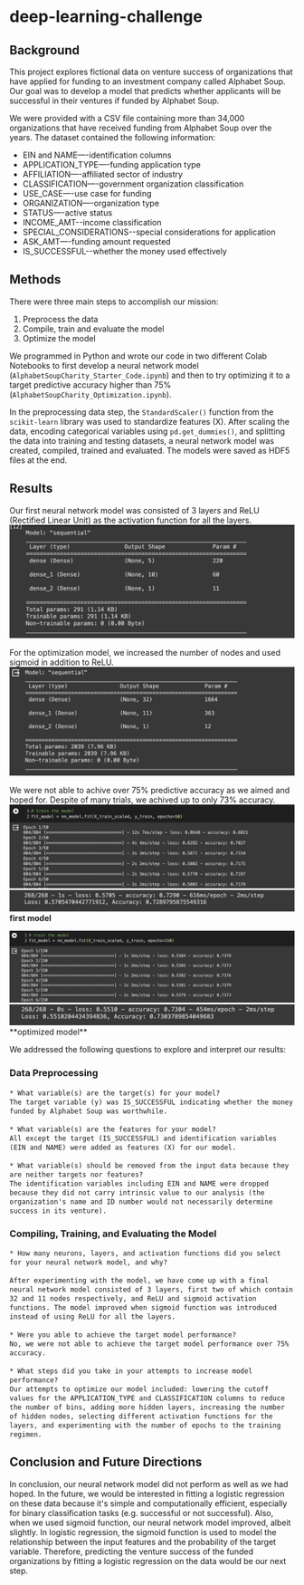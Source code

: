 # deep-learning-challenge

## Background

This project explores fictional data on venture success of organizations that have applied for funding to an investment company called Alphabet Soup. Our goal was to develop a model that predicts whether applicants will be successful in their ventures if funded by Alphabet Soup.

We were provided with a CSV file containing more than 34,000 organizations that have received funding from Alphabet Soup over the years. The dataset contained the following information:

* EIN and NAME—-identification columns
* APPLICATION_TYPE—-funding application type
* AFFILIATION—-affiliated sector of industry
* CLASSIFICATION—-government organization classification
* USE_CASE—-use case for funding
* ORGANIZATION—-organization type
* STATUS—-active status
* INCOME_AMT--income classification
* SPECIAL_CONSIDERATIONS--special considerations for application
* ASK_AMT—-funding amount requested
* IS_SUCCESSFUL--whether the money used effectively

## Methods

There were three main steps to accomplish our mission:
1. Preprocess the data
2. Compile, train and evaluate the model
3. Optimize the model

We programmed in Python and wrote our code in two different Colab Notebooks to first develop a neural network model (`AlphabetSoupCharity_Starter_Code.ipynb`) and then to try optimizing it to a target predictive accuracy higher than 75% (`AlphabetSoupCharity_Optimization.ipynb`).

In the preprocessing data step, the `StandardScaler()` function from the `scikit-learn` library was used to standardize features (X). After scaling the data, encoding categorical variables using `pd.get_dummies()`, and splitting the data into training and testing datasets, a neural network model was created, compiled, trained and evaluated. The models were saved as HDF5 files at the end.

## Results

Our first neural network model was consisted of 3 layers and ReLU (Rectified Linear Unit) as the activation function for all the layers.
<img src="images/model_strt.png">

For the optimization model, we increased the number of nodes and used sigmoid in addition to ReLU. 
<img src="images/model_opt.png">

We were not able to achive over 75% predictive accuracy as we aimed and hoped for. Despite of many trials, we achived up to only 73% accuracy.
<img src="images/training_strt.png">
<img src="images/accuracy_strt.png">
**first model**

<img src="images/training_opt.png">
<img src="images/accuracy_opt.png">
**optimized model**


We addressed the following questions to explore and interpret our results:

### Data Preprocessing
```
* What variable(s) are the target(s) for your model?
The target variable (y) was IS_SUCCESSFUL indicating whether the money funded by Alphabet Soup was worthwhile.

* What variable(s) are the features for your model?
All except the target (IS_SUCCESSFUL) and identification variables (EIN and NAME) were added as features (X) for our model.

* What variable(s) should be removed from the input data because they are neither targets nor features?
The identification variables including EIN and NAME were dropped because they did not carry intrinsic value to our analysis (the organization's name and ID number would not necessarily determine success in its venture).
```

### Compiling, Training, and Evaluating the Model
```
* How many neurons, layers, and activation functions did you select for your neural network model, and why?

After experimenting with the model, we have come up with a final neural network model consisted of 3 layers, first two of which contain 32 and 11 nodes respectively, and ReLU and sigmoid activation functions. The model improved when sigmoid function was introduced instead of using ReLU for all the layers.

* Were you able to achieve the target model performance?
No, we were not able to achieve the target model performance over 75% accuracy.

* What steps did you take in your attempts to increase model performance?
Our attempts to optimize our model included: lowering the cutoff values for the APPLICATION_TYPE and CLASSIFICATION columns to reduce the number of bins, adding more hidden layers, increasing the number of hidden nodes, selecting different activation functions for the layers, and experimenting with the number of epochs to the training regimen.
```

## Conclusion and Future Directions
In conclusion, our neural network model did not perform as well as we had hoped. In the future, we would be interested in fitting a logistic regression on these data because it's simple and computationally efficient, especially for binary classification tasks (e.g. successful or not successful). Also, when we used sigmoid function, our neural network model improved, albeit slightly. In logistic regression, the sigmoid function is used to model the relationship between the input features and the probability of the target variable. Therefore, predicting the venture success of the funded organizations by fitting a logistic regression on the data would be our next step.